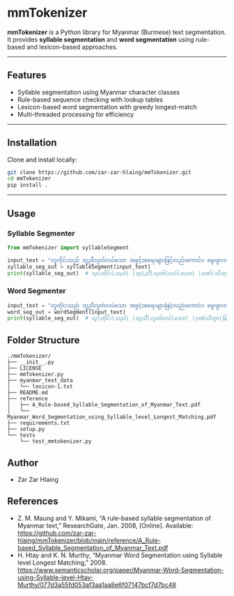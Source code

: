 # mmTokenizer

**mmTokenizer** is a Python library for Myanmar (Burmese) text segmentation.  
It provides **syllable segmentation** and **word segmentation** using rule-based and lexicon-based approaches.

---

## Features
- Syllable segmentation using Myanmar character classes  
- Rule-based sequence checking with lookup tables  
- Lexicon-based word segmentation with greedy longest-match  
- Multi-threaded processing for efficiency  

---

## Installation

Clone and install locally:

```bash
git clone https://github.com/zar-zar-hlaing/mmTokenizer.git
cd mmTokenizer
pip install .
```

---

## Usage

### Syllable Segmenter

```python
from mmTokenizer import syllableSegment

input_text = "လူတိုင်းသည် တူညီလွတ်လပ်သော အခွင့်အရေးများဖြင့်လည်းကောင်း၊ မွေးဖွားလာသူများဖြစ်သည်။"
syllable_seg_out = syllableSegment(input_text)
print(syllable_seg_out)  # လူ|တိုင်း|သည်| |တူ|ညီ|လွတ်|လပ်|သော| |ဂုဏ်|သိက္ခာ|ဖြင့်|လည်း|ကောင်း|၊ |တူ|ညီ|လွတ်|လပ်|သော| |အ|ခွင့်|အ|ရေး|များ|ဖြင့်|လည်း|ကောင်း|၊ |မွေး|ဖွား|လာ|သူ|များ|ဖြစ်|သည်|။ 

```

### Word Segmenter

```python
input_text = "လူတိုင်းသည် တူညီလွတ်လပ်သော အခွင့်အရေးများဖြင့်လည်းကောင်း၊ မွေးဖွားလာသူများဖြစ်သည်။"
word_seg_out = wordSegment(input_text)
print(syllable_seg_out)  # လူ|တိုင်း|သည်| |တူညီ|လွတ်လပ်|သော| |ဂုဏ်သိက္ခာ|ဖြင့်|လည်းကောင်း|၊ |တူညီ|လွတ်လပ်|သော| |အခွင့်အရေး|များ|ဖြင့်|လည်းကောင်း|၊ |မွေးဖွားလာသူ|များ|ဖြစ်|သည်|။

```

## Folder Structure
```
./mmTokenizer/
├── __init__.py
├── LICENSE
├── mmTokenizer.py
├── myanmar_text_data
│   └── lexicon-1.txt
├── README.md
├── reference
│   ├── A_Rule-based_Syllable_Segmentation_of_Myanmar_Text.pdf
│   └── Myanmar_Word_Segmentation_using_Syllable_level_Longest_Matching.pdf
├── requirements.txt
├── setup.py
└── tests
    └── test_mmtokenizer.py
```

## Author
- Zar Zar Hlaing

## References
- Z. M. Maung and Y. Mikami, “A rule-based syllable segmentation of Myanmar text,” ResearchGate, Jan. 2008, [Online]. Available: https://github.com/zar-zar-hlaing/mmTokenizer/blob/main/reference/A_Rule-based_Syllable_Segmentation_of_Myanmar_Text.pdf
- H. Htay and K. N. Murthy, “Myanmar Word Segmentation using Syllable level Longest Matching,” 2008. https://www.semanticscholar.org/paper/Myanmar-Word-Segmentation-using-Syllable-level-Htay-Murthy/077d3a55fd053af3aa1aa8e6f07147bcf7d7bc48
